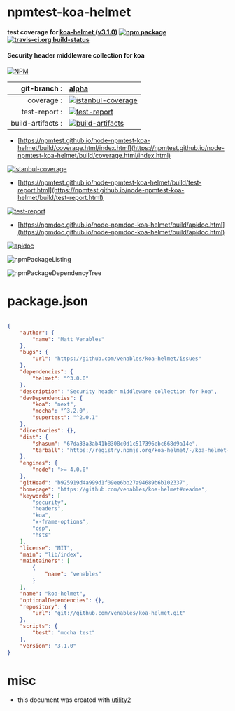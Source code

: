 # npmtest-koa-helmet

#### test coverage for  [koa-helmet (v3.1.0)](https://github.com/venables/koa-helmet#readme)  [![npm package](https://img.shields.io/npm/v/npmtest-koa-helmet.svg?style=flat-square)](https://www.npmjs.org/package/npmtest-koa-helmet) [![travis-ci.org build-status](https://api.travis-ci.org/npmtest/node-npmtest-koa-helmet.svg)](https://travis-ci.org/npmtest/node-npmtest-koa-helmet)

#### Security header middleware collection for koa

[![NPM](https://nodei.co/npm/koa-helmet.png?downloads=true&downloadRank=true&stars=true)](https://www.npmjs.com/package/koa-helmet)

| git-branch : | [alpha](https://github.com/npmtest/node-npmtest-koa-helmet/tree/alpha)|
|--:|:--|
| coverage : | [![istanbul-coverage](https://npmtest.github.io/node-npmtest-koa-helmet/build/coverage.badge.svg)](https://npmtest.github.io/node-npmtest-koa-helmet/build/coverage.html/index.html)|
| test-report : | [![test-report](https://npmtest.github.io/node-npmtest-koa-helmet/build/test-report.badge.svg)](https://npmtest.github.io/node-npmtest-koa-helmet/build/test-report.html)|
| build-artifacts : | [![build-artifacts](https://npmtest.github.io/node-npmtest-koa-helmet/glyphicons_144_folder_open.png)](https://github.com/npmtest/node-npmtest-koa-helmet/tree/gh-pages/build)|

- [https://npmtest.github.io/node-npmtest-koa-helmet/build/coverage.html/index.html](https://npmtest.github.io/node-npmtest-koa-helmet/build/coverage.html/index.html)

[![istanbul-coverage](https://npmtest.github.io/node-npmtest-koa-helmet/build/screenCapture.buildCi.browser.%252Ftmp%252Fbuild%252Fcoverage.lib.html.png)](https://npmtest.github.io/node-npmtest-koa-helmet/build/coverage.html/index.html)

- [https://npmtest.github.io/node-npmtest-koa-helmet/build/test-report.html](https://npmtest.github.io/node-npmtest-koa-helmet/build/test-report.html)

[![test-report](https://npmtest.github.io/node-npmtest-koa-helmet/build/screenCapture.buildCi.browser.%252Ftmp%252Fbuild%252Ftest-report.html.png)](https://npmtest.github.io/node-npmtest-koa-helmet/build/test-report.html)

- [https://npmdoc.github.io/node-npmdoc-koa-helmet/build/apidoc.html](https://npmdoc.github.io/node-npmdoc-koa-helmet/build/apidoc.html)

[![apidoc](https://npmdoc.github.io/node-npmdoc-koa-helmet/build/screenCapture.buildCi.browser.%252Ftmp%252Fbuild%252Fapidoc.html.png)](https://npmdoc.github.io/node-npmdoc-koa-helmet/build/apidoc.html)

![npmPackageListing](https://npmtest.github.io/node-npmtest-koa-helmet/build/screenCapture.npmPackageListing.svg)

![npmPackageDependencyTree](https://npmtest.github.io/node-npmtest-koa-helmet/build/screenCapture.npmPackageDependencyTree.svg)



# package.json

```json

{
    "author": {
        "name": "Matt Venables"
    },
    "bugs": {
        "url": "https://github.com/venables/koa-helmet/issues"
    },
    "dependencies": {
        "helmet": "^3.0.0"
    },
    "description": "Security header middleware collection for koa",
    "devDependencies": {
        "koa": "next",
        "mocha": "^3.2.0",
        "supertest": "^2.0.1"
    },
    "directories": {},
    "dist": {
        "shasum": "67da33a3ab41b8308c0d1c517396ebc668d9a14e",
        "tarball": "https://registry.npmjs.org/koa-helmet/-/koa-helmet-3.1.0.tgz"
    },
    "engines": {
        "node": ">= 4.0.0"
    },
    "gitHead": "b925919d4a999d1f09ee6bb27a94689b6b102337",
    "homepage": "https://github.com/venables/koa-helmet#readme",
    "keywords": [
        "security",
        "headers",
        "koa",
        "x-frame-options",
        "csp",
        "hsts"
    ],
    "license": "MIT",
    "main": "lib/index",
    "maintainers": [
        {
            "name": "venables"
        }
    ],
    "name": "koa-helmet",
    "optionalDependencies": {},
    "repository": {
        "url": "git://github.com/venables/koa-helmet.git"
    },
    "scripts": {
        "test": "mocha test"
    },
    "version": "3.1.0"
}
```



# misc
- this document was created with [utility2](https://github.com/kaizhu256/node-utility2)
